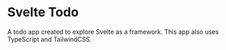 # Svelte Todo

A todo app created to explore Svelte as a framework. This app also uses TypeScript and TailwindCSS.
